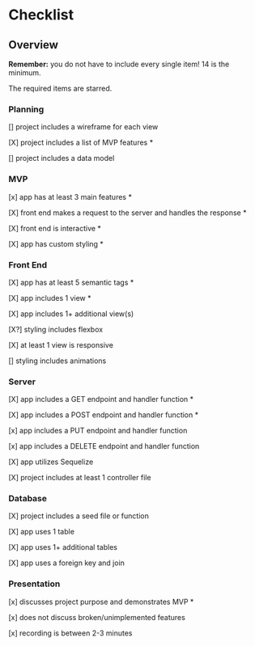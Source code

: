 # Checklist

## Overview

**Remember:** you do not have to include every single item! 14 is the minimum.

The required items are starred.

### Planning

[] project includes a wireframe for each view

[X] project includes a list of MVP features *

[] project includes a data model

### MVP

[x] app has at least 3 main features *

[X] front end makes a request to the server and handles the response *

[X] front end is interactive *

[X] app has custom styling *

### Front End

[X] app has at least 5 semantic tags *

[X] app includes 1 view *

[X] app includes 1+ additional view(s)

[X?] styling includes flexbox

[X] at least 1 view is responsive

[] styling includes animations

### Server

[X] app includes a GET endpoint and handler function *

[X] app includes a POST endpoint and handler function *

[x] app includes a PUT endpoint and handler function

[x] app includes a DELETE endpoint and handler function

[X] app utilizes Sequelize

[X] project includes at least 1 controller file

### Database

[X] project includes a seed file or function

[X] app uses 1 table

[X] app uses 1+ additional tables

[X] app uses a foreign key and join

### Presentation

[x] discusses project purpose and demonstrates MVP *

[x] does not discuss broken/unimplemented features

[x] recording is between 2-3 minutes
